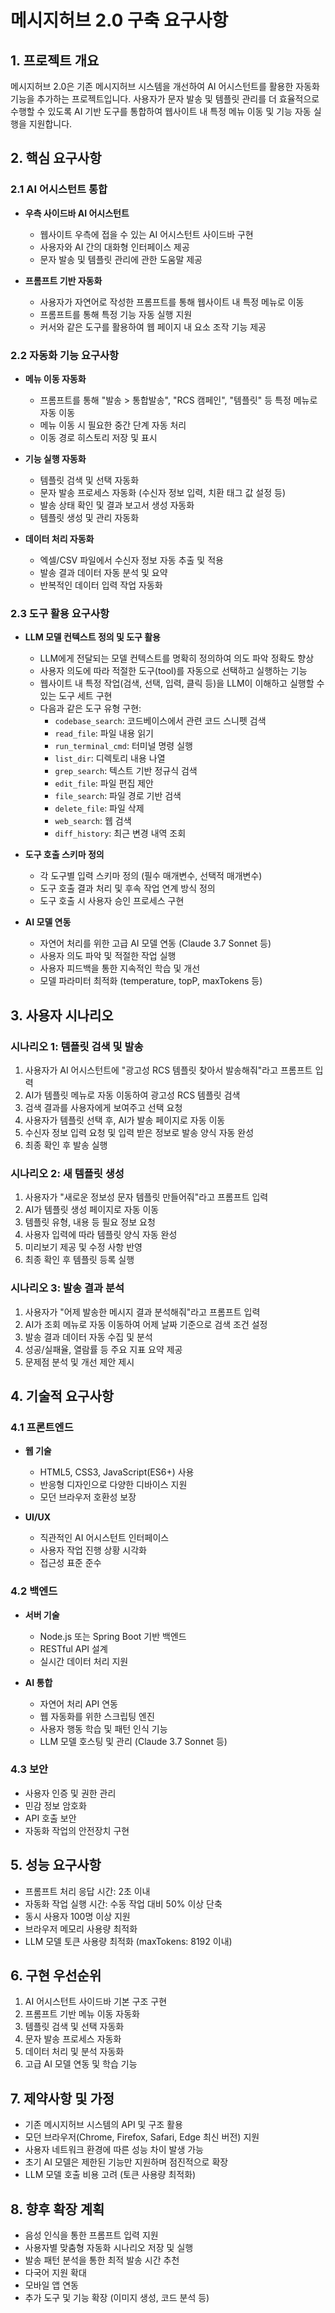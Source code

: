 # 메시지허브 2.0 구축 요구사항

## 1. 프로젝트 개요

메시지허브 2.0은 기존 메시지허브 시스템을 개선하여 AI 어시스턴트를 활용한 자동화 기능을 추가하는 프로젝트입니다. 사용자가 문자 발송 및 템플릿 관리를 더 효율적으로 수행할 수 있도록 AI 기반 도구를 통합하여 웹사이트 내 특정 메뉴 이동 및 기능 자동 실행을 지원합니다.

## 2. 핵심 요구사항

### 2.1 AI 어시스턴트 통합

- **우측 사이드바 AI 어시스턴트**
  - 웹사이트 우측에 접을 수 있는 AI 어시스턴트 사이드바 구현
  - 사용자와 AI 간의 대화형 인터페이스 제공
  - 문자 발송 및 템플릿 관리에 관한 도움말 제공

- **프롬프트 기반 자동화**
  - 사용자가 자연어로 작성한 프롬프트를 통해 웹사이트 내 특정 메뉴로 이동
  - 프롬프트를 통해 특정 기능 자동 실행 지원
  - 커서와 같은 도구를 활용하여 웹 페이지 내 요소 조작 기능 제공

### 2.2 자동화 기능 요구사항

- **메뉴 이동 자동화**
  - 프롬프트를 통해 "발송 > 통합발송", "RCS 캠페인", "템플릿" 등 특정 메뉴로 자동 이동
  - 메뉴 이동 시 필요한 중간 단계 자동 처리
  - 이동 경로 히스토리 저장 및 표시

- **기능 실행 자동화**
  - 템플릿 검색 및 선택 자동화
  - 문자 발송 프로세스 자동화 (수신자 정보 입력, 치환 태그 값 설정 등)
  - 발송 상태 확인 및 결과 보고서 생성 자동화
  - 템플릿 생성 및 관리 자동화

- **데이터 처리 자동화**
  - 엑셀/CSV 파일에서 수신자 정보 자동 추출 및 적용
  - 발송 결과 데이터 자동 분석 및 요약
  - 반복적인 데이터 입력 작업 자동화

### 2.3 도구 활용 요구사항

- **LLM 모델 컨텍스트 정의 및 도구 활용**
  - LLM에게 전달되는 모델 컨텍스트를 명확히 정의하여 의도 파악 정확도 향상
  - 사용자 의도에 따라 적절한 도구(tool)를 자동으로 선택하고 실행하는 기능
  - 웹사이트 내 특정 작업(검색, 선택, 입력, 클릭 등)을 LLM이 이해하고 실행할 수 있는 도구 세트 구현
  - 다음과 같은 도구 유형 구현:
    - `codebase_search`: 코드베이스에서 관련 코드 스니펫 검색
    - `read_file`: 파일 내용 읽기
    - `run_terminal_cmd`: 터미널 명령 실행
    - `list_dir`: 디렉토리 내용 나열
    - `grep_search`: 텍스트 기반 정규식 검색
    - `edit_file`: 파일 편집 제안
    - `file_search`: 파일 경로 기반 검색
    - `delete_file`: 파일 삭제
    - `web_search`: 웹 검색
    - `diff_history`: 최근 변경 내역 조회

- **도구 호출 스키마 정의**
  - 각 도구별 입력 스키마 정의 (필수 매개변수, 선택적 매개변수)
  - 도구 호출 결과 처리 및 후속 작업 연계 방식 정의
  - 도구 호출 시 사용자 승인 프로세스 구현

- **AI 모델 연동**
  - 자연어 처리를 위한 고급 AI 모델 연동 (Claude 3.7 Sonnet 등)
  - 사용자 의도 파악 및 적절한 작업 실행
  - 사용자 피드백을 통한 지속적인 학습 및 개선
  - 모델 파라미터 최적화 (temperature, topP, maxTokens 등)

## 3. 사용자 시나리오

### 시나리오 1: 템플릿 검색 및 발송

1. 사용자가 AI 어시스턴트에 "광고성 RCS 템플릿 찾아서 발송해줘"라고 프롬프트 입력
2. AI가 템플릿 메뉴로 자동 이동하여 광고성 RCS 템플릿 검색
3. 검색 결과를 사용자에게 보여주고 선택 요청
4. 사용자가 템플릿 선택 후, AI가 발송 페이지로 자동 이동
5. 수신자 정보 입력 요청 및 입력 받은 정보로 발송 양식 자동 완성
6. 최종 확인 후 발송 실행

### 시나리오 2: 새 템플릿 생성

1. 사용자가 "새로운 정보성 문자 템플릿 만들어줘"라고 프롬프트 입력
2. AI가 템플릿 생성 페이지로 자동 이동
3. 템플릿 유형, 내용 등 필요 정보 요청
4. 사용자 입력에 따라 템플릿 양식 자동 완성
5. 미리보기 제공 및 수정 사항 반영
6. 최종 확인 후 템플릿 등록 실행

### 시나리오 3: 발송 결과 분석

1. 사용자가 "어제 발송한 메시지 결과 분석해줘"라고 프롬프트 입력
2. AI가 조회 메뉴로 자동 이동하여 어제 날짜 기준으로 검색 조건 설정
3. 발송 결과 데이터 자동 수집 및 분석
4. 성공/실패율, 열람률 등 주요 지표 요약 제공
5. 문제점 분석 및 개선 제안 제시

## 4. 기술적 요구사항

### 4.1 프론트엔드

- **웹 기술**
  - HTML5, CSS3, JavaScript(ES6+) 사용
  - 반응형 디자인으로 다양한 디바이스 지원
  - 모던 브라우저 호환성 보장

- **UI/UX**
  - 직관적인 AI 어시스턴트 인터페이스
  - 사용자 작업 진행 상황 시각화
  - 접근성 표준 준수

### 4.2 백엔드

- **서버 기술**
  - Node.js 또는 Spring Boot 기반 백엔드
  - RESTful API 설계
  - 실시간 데이터 처리 지원

- **AI 통합**
  - 자연어 처리 API 연동
  - 웹 자동화를 위한 스크립팅 엔진
  - 사용자 행동 학습 및 패턴 인식 기능
  - LLM 모델 호스팅 및 관리 (Claude 3.7 Sonnet 등)

### 4.3 보안

- 사용자 인증 및 권한 관리
- 민감 정보 암호화
- API 호출 보안
- 자동화 작업의 안전장치 구현

## 5. 성능 요구사항

- 프롬프트 처리 응답 시간: 2초 이내
- 자동화 작업 실행 시간: 수동 작업 대비 50% 이상 단축
- 동시 사용자 100명 이상 지원
- 브라우저 메모리 사용량 최적화
- LLM 모델 토큰 사용량 최적화 (maxTokens: 8192 이내)

## 6. 구현 우선순위

1. AI 어시스턴트 사이드바 기본 구조 구현
2. 프롬프트 기반 메뉴 이동 자동화
3. 템플릿 검색 및 선택 자동화
4. 문자 발송 프로세스 자동화
5. 데이터 처리 및 분석 자동화
6. 고급 AI 모델 연동 및 학습 기능

## 7. 제약사항 및 가정

- 기존 메시지허브 시스템의 API 및 구조 활용
- 모던 브라우저(Chrome, Firefox, Safari, Edge 최신 버전) 지원
- 사용자 네트워크 환경에 따른 성능 차이 발생 가능
- 초기 AI 모델은 제한된 기능만 지원하며 점진적으로 확장
- LLM 모델 호출 비용 고려 (토큰 사용량 최적화)

## 8. 향후 확장 계획

- 음성 인식을 통한 프롬프트 입력 지원
- 사용자별 맞춤형 자동화 시나리오 저장 및 실행
- 발송 패턴 분석을 통한 최적 발송 시간 추천
- 다국어 지원 확대
- 모바일 앱 연동
- 추가 도구 및 기능 확장 (이미지 생성, 코드 분석 등) 
